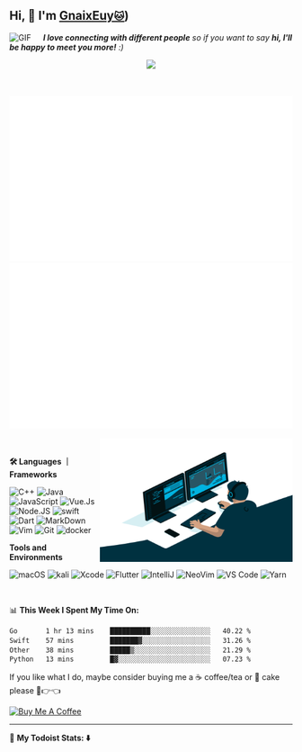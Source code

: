 ## Hi, 👋 I'm <a href="https://blog.GnaixEuy.cn" target="_blank">GnaixEuy<sup><a href="tencent://message/?uin=1259409073&Site=&Menu=yes" title="pronounce">`🐱`</a></sup>)</a>

<img align="left" alt="GIF" src="https://media.giphy.com/media/LnQjpWaON8nhr21vNW/giphy.gif" width="60" title="Say HI"> <em><b>I love connecting with different people</b> so if you want to say <b>hi, I'll be happy to meet you more!</b> :)</em>

<p align="center">
  <a href="https://count.getloli.com/"><img src="https://count.getloli.com/get/@:GnaixEuy?theme=rule34"></a>
  </p>
</p>

<br>

<!-- ![Github Stats](https://github-readme-stats.vercel.app/api?username=GnaixEuy&bg_color=30,e96443,904e95&title_color=fff&text_color=fff) -->

![GnaixEuy Overview](https://raw.githubusercontent.com/GnaixEuy/github-stats-transparent/output/generated/overview.svg)
![GnaixEuy Language](https://raw.githubusercontent.com/GnaixEuy/github-stats-transparent/output/generated/languages.svg)

<img align="right" alt="GIF" src="https://github.com/GnaixEuy/GnaixEuy/blob/main/README.assets/code.gif?raw=true" width="343" height="220" title="Do what you like, and do it best!"> &nbsp;&nbsp;&nbsp;&nbsp;

**🛠 Languages ｜ Frameworks**

![C++](https://img.shields.io/badge/-C++-blue?style=plastic&logo=cplusplus)
![Java](https://img.shields.io/badge/-Java-3f4441?style=plastic&logo=springboot)
![JavaScript](https://img.shields.io/badge/-JavaScript-black?style=plastic&logo=javascript)
![Vue.Js](https://img.shields.io/badge/-Vue.Js-white?style=plastic&logo=vuedotjs)
![Node.JS](https://img.shields.io/badge/-Node.Js-black?style=plastic&logo=Node.js)
![swift](https://img.shields.io/badge/-Swift-black?style=plastic&logo=Swift&color=black)
![Dart](https://img.shields.io/badge/-Dart-0175C2?style=plastic&logo=Dart)
![MarkDown](https://img.shields.io/badge/-MarkDown-E10098?style=plastic&logo=MarkDown)
![Vim](https://img.shields.io/badge/-Vim-green?style=plastic&logo=vim)
![Git](https://img.shields.io/badge/-Git-black?style=plastic&logo=git)
![docker](https://img.shields.io/badge/-Docker-8fcfd1?style=plastic&&logo=docker)

**Tools and Environments**

![macOS](https://img.shields.io/badge/-macOS-gray?style=plastic&logo=macOS)
![kali](https://img.shields.io/badge/-kalilinux-white?style=plastic&logo=kali-linux)
![Xcode](https://img.shields.io/badge/-Xcode-40E0D0?style=plastic&logo=Xcode)
![Flutter](https://img.shields.io/badge/-Flutter-02569B?style=plastic&logo=Flutter)
![IntelliJ](https://img.shields.io/badge/-IntelliJ_全家桶-4169E1?style=plastic&logo=IntelliJIdea)
![NeoVim](https://img.shields.io/badge/-NeoVim-gray?style=plastic&logo=neovim)
![VS Code](https://img.shields.io/badge/-VS%20Code-00BFFF?style=plastic&logo=visual-studio-code)
![Yarn](https://img.shields.io/badge/-Yarn-gray?style=plastic&logo=yarn)

<br>

📊 **This Week I Spent My Time On:**

<!--START_SECTION:waka-->

```txt
Go       1 hr 13 mins    ██████████░░░░░░░░░░░░░░░   40.22 %
Swift    57 mins         ███████▓░░░░░░░░░░░░░░░░░   31.26 %
Other    38 mins         █████▒░░░░░░░░░░░░░░░░░░░   21.29 %
Python   13 mins         █▓░░░░░░░░░░░░░░░░░░░░░░░   07.23 %
```

<!--END_SECTION:waka-->

If you like what I do, maybe consider buying me a ☕ coffee/tea or 🍰 cake please 🥺👉👈

<a href="https://blog.gnaixeuy.cn/donate/" target="_blank"><img src="https://cdn.buymeacoffee.com/buttons/v2/default-red.png" alt="Buy Me A Coffee" width="150" ></a>

---

🚧 **My Todoist Stats: ⬇️**
